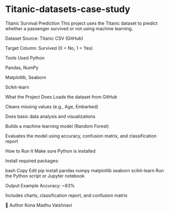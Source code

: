 # Titanic-datasets-case-study
Titanic Survival Prediction
This project uses the Titanic dataset to predict whether a passenger survived or not using machine learning.

 Dataset
Source: Titanic CSV (GitHub)

Target Column: Survived (0 = No, 1 = Yes)

 Tools Used
Python

Pandas, NumPy

Matplotlib, Seaborn

Scikit-learn

 What the Project Does
Loads the dataset from GitHub

Cleans missing values (e.g., Age, Embarked)

Does basic data analysis and visualizations

Builds a machine learning model (Random Forest)

Evaluates the model using accuracy, confusion matrix, and classification report

How to Run It
Make sure Python is installed

Install required packages:

bash
Copy
Edit
pip install pandas numpy matplotlib seaborn scikit-learn
Run the Python script or Jupyter notebook

 Output Example
Accuracy: ~83%

Includes charts, classification report, and confusion matrix

👤 Author
Kona Madhu Vaishnavi
